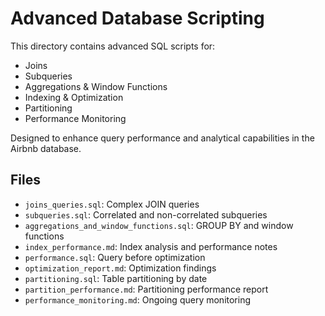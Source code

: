 # Advanced Database Scripting

This directory contains advanced SQL scripts for:
- Joins
- Subqueries
- Aggregations & Window Functions
- Indexing & Optimization
- Partitioning
- Performance Monitoring

Designed to enhance query performance and analytical capabilities in the Airbnb database.

## Files

- `joins_queries.sql`: Complex JOIN queries
- `subqueries.sql`: Correlated and non-correlated subqueries
- `aggregations_and_window_functions.sql`: GROUP BY and window functions
- `index_performance.md`: Index analysis and performance notes
- `performance.sql`: Query before optimization
- `optimization_report.md`: Optimization findings
- `partitioning.sql`: Table partitioning by date
- `partition_performance.md`: Partitioning performance report
- `performance_monitoring.md`: Ongoing query monitoring